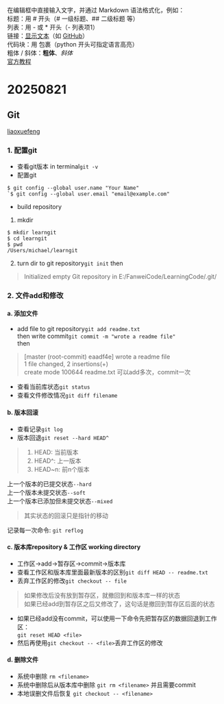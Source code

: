 在编辑框中直接输入文字，并通过 Markdown 语法格式化，例如：  
标题：用 # 开头（# 一级标题、## 二级标题 等）  
列表：用 - 或 * 开头（- 列表项1）  
链接：[显示文本](链接地址)（如 [GitHub](https://github.com)）  
代码块：用 包裹（python 开头可指定语言高亮）  
粗体 / 斜体：**粗体**、*斜体*  
[官方教程](https://docs.github.com/en/get-started/writing-on-github/getting-started-with-writing-and-formatting-on-github/basic-writing-and-formatting-syntax)

# 20250821
## Git  
[liaoxuefeng](https://liaoxuefeng.com/books/git/install-git/index.html)  
### 1. 配置git
- 查看git版本 in terminal`git -v`
- 配置git  
```
$ git config --global user.name "Your Name"
`$ git config --global user.email "email@example.com"
```
- build repository  
1. mkdir  
```
$ mkdir learngit
$ cd learngit
$ pwd
/Users/michael/learngit
```  
2. turn dir to git repository`git init`
then 
> Initialized empty Git repository in E:/FanweiCode/LearningCode/.git/
### 2. 文件add和修改
#### a. 添加文件  
- add file to git repository`git add readme.txt`  
then write commit`git commit -m "wrote a readme file"`  
then  
> [master (root-commit) eaadf4e] wrote a readme file  
 1 file changed, 2 insertions(+)  
 create mode 100644 readme.txt
> 可以add多次，commit一次
- 查看当前库状态`git status`  
- 查看文件修改情况`git diff filename`
#### b. 版本回滚  
- 查看记录`git log`
- 版本回退`git reset --hard HEAD^`  

> 1. HEAD: 当前版本  
> 2. HEAD^: 上一版本  
> 3. HEAD~n: 前n个版本  

上一个版本的已提交状态`--hard`  
上一个版本未提交状态`--soft`  
上一个版本已添加但未提交状态`--mixed`  

> 其实状态的回滚只是指针的移动  

记录每一次命令: `git reflog`  

#### c. 版本库repository & 工作区 working directory
- 工作区->add->暂存区->commit->版本库
- 查看工作区和版本库里面最新版本的区别`git diff HEAD -- readme.txt`
- 丢弃工作区的修改`git checkout -- file`
> 如果修改后没有放到暂存区，就撤回到和版本库一样的状态  
> 如果已经add到暂存区之后又修改了，这句话是撤回到暂存区后面的状态  
- 如果已经add没有commit，可以使用一下命令先把暂存区的数据回退到工作区：  
`git reset HEAD <file>`  
- 然后再使用`git checkout -- <file>`丢弃工作区的修改  

#### d. 删除文件  
- 系统中删除  `rm <filename>`
- 系统中删除后从版本库中删除  `git rm <filename>` 并且需要commit  
- 本地误删文件后恢复  `git checkout -- <filename>`
